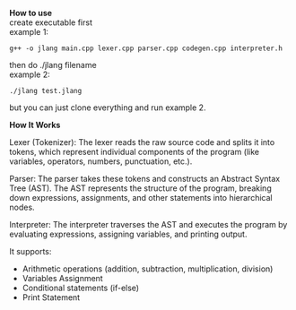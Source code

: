 **How to use**<br>
create executable first<br>
example 1: 
```
g++ -o jlang main.cpp lexer.cpp parser.cpp codegen.cpp interpreter.h 
```
then do ./jlang filename<br>
example 2: 

```
./jlang test.jlang
```
but you can just clone everything and run example 2.

**How It Works** <br>

Lexer (Tokenizer):
The lexer reads the raw source code and splits it into tokens, which represent individual components of the program (like variables, operators, numbers, punctuation, etc.).
<br>

Parser:
The parser takes these tokens and constructs an Abstract Syntax Tree (AST). The AST represents the structure of the program, breaking down expressions, assignments, and other statements into hierarchical nodes.
<br>

Interpreter:
        The interpreter traverses the AST and executes the program by evaluating expressions, assigning variables, and printing output.
<br>

It supports: <br>
- Arithmetic operations (addition, subtraction, multiplication, division) <br>
- Variables Assignment <br>
- Conditional statements (if-else) <br>
- Print Statement <br>
